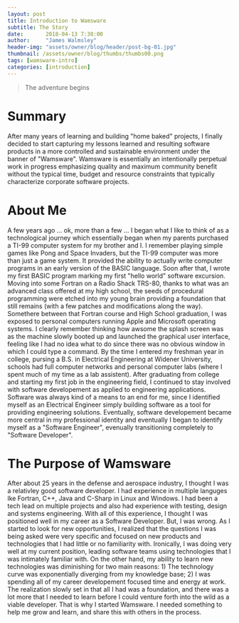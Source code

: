 ```yaml
---
layout: post
title: Introduction to Wamsware
subtitle: The Story
date:       2018-04-13 7:30:00
author:     "James Walmsley"
header-img: "assets/owner/blog/header/post-bg-01.jpg"
thumbnail: /assets/owner/blog/thumbs/thumbs00.png
tags: [wamsware-intro]
categories: [introduction]
---
```


> The adventure begins

# Summary

After many years of learning and building "home baked" projects, I finally decided to start capturing my lessons learned and resulting software products in a more controlled and sustainable environment under the banner of "Wamsware".  Wamsware is essentially an intentionally perpetual work in progress emphasizing quality and maximum community benefit without the typical time, budget and resource constraints that typically characterize corporate software projects.

# About Me

A few years ago ... ok, more than a few ... I began what I like to think of as a technological journey which essentially began when my parents purchased a TI-99 computer system for my brother and I.  I remember playing simple games like Pong and Space Invaders, but the TI-99 computer was more than just a game system.  It provided the ability to actually write computer programs in an early version of the BASIC language. Soon after that, I wrote my first BASIC program marking my first "hello world" software excursion.  Moving into some Fortran on a Radio Shack TRS-80, thanks to what was an advanced class offered at my high school, the seeds of procedural programming were etched into my young brain providing a foundation that still remains (with a few patches and modifications along the way).  Somethere between that Fortran course and High School graduation, I was exposed to personal computers running Apple and Microsoft operating systems.  I clearly remember thinking how awsome the splash screen was as the machine slowly booted up and launched the graphical user interface, feeling like I had no idea what to do since there was no obvious window in which I could type a command.  By the time I entered my freshman year in college, pursing a B.S. in Electrical Engineering at Widener University, schools had full computer networks and personal computer labs (where I spent much of my time as a lab assistent). After graduating from college and starting my first job in the engineering field, I continued to stay involved with software developement as applied to engineering applications.  Software was always kind of a means to an end for me, since I identified myself as an Electrical Engineer simply building software as a tool for providing engineering solutions.  Eventually, software developement became more central in my professional identity and eventually I began to identify myself as a "Software Engineer", evenually transitioning completely to "Software Developer".  

# The Purpose of Wamsware

After about 25 years in the defense and aerospace industry, I thought I was a relativley good software developer.  I had experience in multiple languges lke Fortran, C++, Java and C-Sharp in Linux and Windows.  I had been a tech lead on multiple projects and also had experience with testing, design and systems engineering.  With all of this experience, I thought I was positioned well in my career as a Software Developer.  But, I was wrong.  As I started to look for new opportunities, I realized that the questions I was being asked were very specific and focused on new products and technologies that I had little or no familiarity with.  Ironically, I was doing very well at my current position, leading software teams using technologies that I was intimately familiar with.  On the other hand, my ability to learn new technologies was diminishing for two main reasons:  1) The technology curve was exponentially diverging from my knowledge base; 2) I was spending all of my career developement focused time and energy at work.  The realization slowly set in that all I had was a foundation, and there was a lot more that I needed to learn before I could venture forth into the wild as a viable developer.  That is why I started Wamsware.  I needed something to help me grow and learn, and share this with others in the process.
